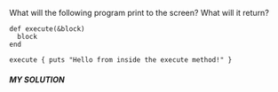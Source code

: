 What will the following program print to the screen? What will it return?

```
def execute(&block)
  block
end

execute { puts "Hello from inside the execute method!" }
```

##### MY SOLUTION

